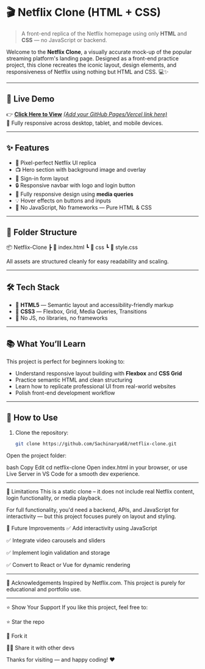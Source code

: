# 🎬 Netflix Clone (HTML + CSS)

> A front-end replica of the Netflix homepage using only **HTML** and **CSS** — no JavaScript or backend.

Welcome to the **Netflix Clone**, a visually accurate mock-up of the popular streaming platform's landing page. Designed as a front-end practice project, this clone recreates the iconic layout, design elements, and responsiveness of Netflix using nothing but HTML and CSS. 💻✨

---

## 🚀 Live Demo

👉 [**Click Here to View**](#) *[(Add your GitHub Pages/Vercel link here)](https://netflix-clone-seven-gamma-39.vercel.app/)*  
📱 Fully responsive across desktop, tablet, and mobile devices.

---

## ✨ Features

- 🎨 Pixel-perfect Netflix UI replica
- 📺 Hero section with background image and overlay
- 📝 Sign-in form layout
- 🔒 Responsive navbar with logo and login button
- 📱 Fully responsive design using **media queries**
- 💡 Hover effects on buttons and inputs
- 🚫 No JavaScript, No frameworks — Pure HTML & CSS

---

## 📁 Folder Structure

📦 Netflix-Clone
┣ 📄 index.html
┗ 📁 css
┗ 📄 style.css

All assets are structured cleanly for easy readability and scaling.

---

## 🛠️ Tech Stack

- 🧱 **HTML5** — Semantic layout and accessibility-friendly markup
- 🎨 **CSS3** — Flexbox, Grid, Media Queries, Transitions
- 💅 No JS, no libraries, no frameworks

---

## 📚 What You’ll Learn

This project is perfect for beginners looking to:

- Understand responsive layout building with **Flexbox** and **CSS Grid**
- Practice semantic HTML and clean structuring
- Learn how to replicate professional UI from real-world websites
- Polish front-end development workflow

---

## 🧪 How to Use

1. Clone the repository:
   ```bash
   git clone https://github.com/Sachinarya68/netflix-clone.git
Open the project folder:

bash
Copy
Edit
cd netflix-clone
Open index.html in your browser, or use Live Server in VS Code for a smooth dev experience.

---

🚧 Limitations
This is a static clone – it does not include real Netflix content, login functionality, or media playback.

For full functionality, you'd need a backend, APIs, and JavaScript for interactivity — but this project focuses purely on layout and styling.

🧠 Future Improvements
✅ Add interactivity using JavaScript

✅ Integrate video carousels and sliders

✅ Implement login validation and storage

✅ Convert to React or Vue for dynamic rendering

---

🙌 Acknowledgements
Inspired by Netflix.com.
This project is purely for educational and portfolio use.

---

⭐️ Show Your Support
If you like this project, feel free to:

⭐ Star the repo

🍴 Fork it

🧙‍♂️ Share it with other devs

Thanks for visiting — and happy coding! ❤️

